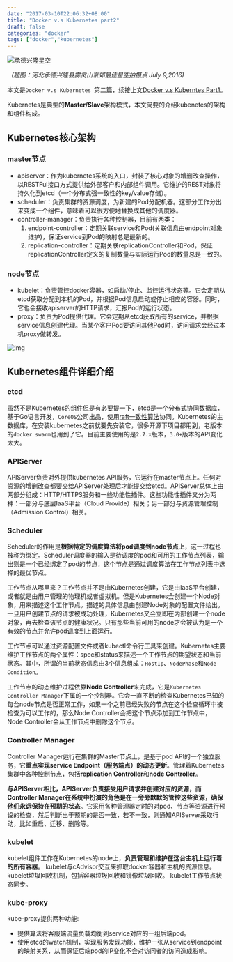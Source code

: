 ```yaml
---
date: "2017-03-10T22:06:32+08:00"
title: "Docker v.s Kubernetes part2"
draft: false
categories: "docker"
tags: ["docker","kubernetes"]
---
```


![承德兴隆星空](https://res.cloudinary.com/jimmysong/image/upload/images/20160709044.jpg)

*（题图：河北承德兴隆县雾灵山京郊最佳星空拍摄点 July 9,2016)*

本文是`Docker v.s Kubernetes `第二篇，续接上文[Docker v.s Kuberntes Part1](https://jimmysong.io/blogs/docker-vs-kubernetes-part1/)。

Kubernetes是典型的**Master/Slave**架构模式，本文简要的介绍kubenetes的架构和组件构成。

## Kubernetes核心架构

### master节点

- apiserver：作为kubernetes系统的入口，封装了核心对象的增删改查操作，以RESTFul接口方式提供给外部客户和内部组件调用。它维护的REST对象将持久化到etcd（一个分布式强一致性的key/value存储）。
- scheduler：负责集群的资源调度，为新建的Pod分配机器。这部分工作分出来变成一个组件，意味着可以很方便地替换成其他的调度器。
- controller-manager：负责执行各种控制器，目前有两类：
  1. endpoint-controller：定期关联service和Pod(关联信息由endpoint对象维护)，保证service到Pod的映射总是最新的。
  2. replication-controller：定期关联replicationController和Pod，保证replicationController定义的复制数量与实际运行Pod的数量总是一致的。

### node节点

- kubelet：负责管控docker容器，如启动/停止、监控运行状态等。它会定期从etcd获取分配到本机的Pod，并根据Pod信息启动或停止相应的容器。同时，它也会接收apiserver的HTTP请求，汇报Pod的运行状态。
- proxy：负责为Pod提供代理。它会定期从etcd获取所有的service，并根据service信息创建代理。当某个客户Pod要访问其他Pod时，访问请求会经过本机proxy做转发。

![img](http://valleylord.github.io/images/201601-kubernetes-concepts/kubernetes-masterslave.png)

## Kubernetes组件详细介绍

### etcd

虽然不是Kubernetes的组件但是有必要提一下，etcd是一个分布式协同数据库，基于Go语言开发，`CoreOS`公司出品，使用[raft一致性算法](https://jimmysong.io/blogs/raft/)协同。Kubernetes的主数据库，在安装kubernetes之前就要先安装它，很多开源下项目都用到，老版本的`docker swarm`也用到了它。目前主要使用的是`2.7.x`版本，`3.0+`版本的API变化太大。

### APIServer

APIServer负责对外提供kubernetes API服务，它运行在master节点上。任何对资源的增删改查都要交给APIServer处理后才能提交给etcd。APIServer总体上由两部分组成：HTTP/HTTPS服务和一些功能性插件。这些功能性插件又分为两种：一部分与底层IaaS平台（Cloud Provide）相关；另一部分与资源管理控制（Admission Control）相关。

### Scheduler

Scheduler的作用是**根据特定的调度算法将pod调度到node节点上**，这一过程也被称为绑定。Scheduler调度器的输入是待调度的pod和可用的工作节点列表，输出则是一个已经绑定了pod的节点，这个节点是通过调度算法在工作节点列表中选择的最优节点。

工作节点从哪里来？工作节点并不是由Kubernetes创建，它是由IaaS平台创建，或者就是由用户管理的物理机或者虚拟机。但是Kubernetes会创建一个Node对象，用来描述这个工作节点。描述的具体信息由创建Node对象的配置文件给出。一旦用户创建节点的请求被成功处理，Kubernetes又会立即在内部创建一个node对象，再去检查该节点的健康状况。只有那些当前可用的node才会被认为是一个有效的节点并允许pod调度到上面运行。       

工作节点可以通过资源配置文件或者kubectl命令行工具来创建。Kubernetes主要维护工作节点的两个属性：spec和status来描述一个工作节点的期望状态和当前状态。其中，所谓的当前状态信息由3个信息组成：`HostIp`、`NodePhase`和`Node Condition`。        

工作节点的动态维护过程依靠**Node Controller**来完成，它是`Kubernetes Controller Manager`下属的一个控制器。它会一直不断的检查Kubernetes已知的每台node节点是否正常工作，如果一个之前已经失败的节点在这个检查循环中被检查为可以工作的，那么Node Controller会把这个节点添加到工作节点中，Node Controller会从工作节点中删除这个节点。        

### Controller Manager

Controller Manager运行在集群的Master节点上，是基于pod API的一个独立服务，它**重点实现service Endpoint（服务端点）的动态更新**。管理着Kubernetes集群中各种控制节点，包括**replication Controller**和**node Controller**。        

**与APIServer相比，APIServer负责接受用户请求并创建对应的资源，而Controller Manager在系统中扮演的角色是在一旁旁默默的管控这些资源，确保他们永远保持在预期的状态**。它采用各种管理器定时的对pod、节点等资源进行预设的检查，然后判断出于预期的是否一致，若不一致，则通知APIServer采取行动，比如重启、迁移、删除等。

### kubelet

kubelet组件工作在Kubernetes的node上，**负责管理和维护在这台主机上运行着的所有容器**。 kubelet与cAdvisor交互来抓取docker容器和主机的资源信息。 kubelet垃圾回收机制，包括容器垃圾回收和镜像垃圾回收。 kubelet工作节点状态同步。

### kube-proxy

kube-proxy提供两种功能:

- 提供算法将客服端流量负载均衡到service对应的一组后端pod。
- 使用etcd的watch机制，实现服务发现功能，维护一张从service到endpoint的映射关系，从而保证后端pod的IP变化不会对访问者的访问造成影响。

